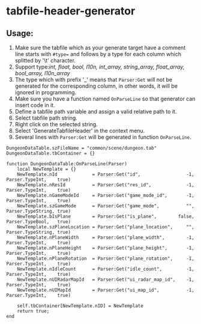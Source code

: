 # tabfile-header-generator

## Usage:

1. Make sure the tabfile which as your generate target have a comment line starts with `#type=` and follows by a type for each column which splitted by '\t' character.
1. Support type:*int, float, bool, l10n, int_array, string_array, float_array, bool_array, l10n_array*
1. The type which with prefix '_' means that `Parser:Get` will not be generated for the corresponding column, in other words, it will be ignored in programming.
1. Make sure you have a function named `OnParseLine` so that generator can insert code in it.
1. Define a tabfile path variable and assign a valid relative path to it.
1. Select tabfile path string.
1. Right click on the selected string.
1. Select 'GenerateTabfileHeader' in the context menu.
1. Several lines with `Parser:Get` will be generated in function `OnParseLine`.

```
DungeonDataTable.szFileName = "common/scene/dungeon.tab"
DungeonDataTable.tbContainer = {}

function DungeonDataTable:OnParseLine(Parser)
    local NewTemplate = {}
    NewTemplate.nId             = Parser:Get("id",                 -1, Parser.TypeInt,    true)
    NewTemplate.nResId          = Parser:Get("res_id",             -1, Parser.TypeInt,    true)
    NewTemplate.nGameModeId     = Parser:Get("game_mode_id",       -1, Parser.TypeInt,    true)
    NewTemplate.szGameMode      = Parser:Get("game_mode",          "", Parser.TypeString, true)
    NewTemplate.bIsPlane        = Parser:Get("is_plane",        false, Parser.TypeBool,   true)
    NewTemplate.szPlaneLocation = Parser:Get("plane_location",     "", Parser.TypeString, true)
    NewTemplate.nPlaneWidth     = Parser:Get("plane_width",        -1, Parser.TypeInt,    true)
    NewTemplate.nPlaneHeight    = Parser:Get("plane_height",       -1, Parser.TypeInt,    true)
    NewTemplate.nPlaneRotation  = Parser:Get("plane_rotation",     -1, Parser.TypeInt,    true)
    NewTemplate.nIdleCount      = Parser:Get("idle_count",         -1, Parser.TypeInt,    true)
    NewTemplate.nUIRadarMapId   = Parser:Get("ui_radar_map_id",    -1, Parser.TypeInt,    true)
    NewTemplate.nUIMapId        = Parser:Get("ui_map_id",          -1, Parser.TypeInt,    true)

    self.tbContainer[NewTemplate.nID] = NewTemplate     
    return true;
end
```
